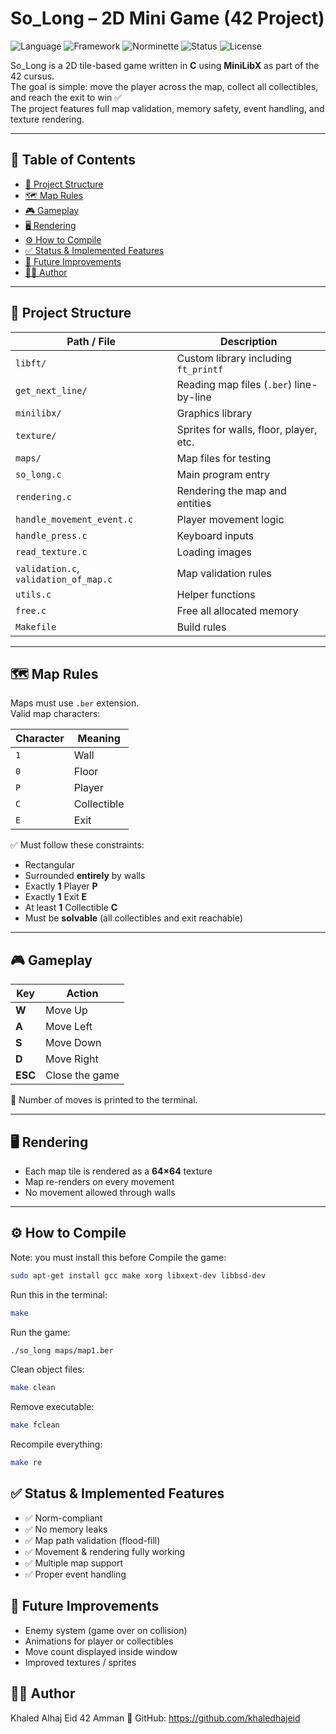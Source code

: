 # So_Long – 2D Mini Game (42 Project)

![Language](https://img.shields.io/badge/Language-C-blue)
![Framework](https://img.shields.io/badge/MiniLibX-Graphics-yellow)
![Norminette](https://img.shields.io/badge/Norminette-Passed-brightgreen)
![Status](https://img.shields.io/badge/Build-Passing-success)
![License](https://img.shields.io/badge/License-42-blueviolet)

So_Long is a 2D tile-based game written in **C** using **MiniLibX** as part of the 42 cursus.  
The goal is simple: move the player across the map, collect all collectibles, and reach the exit to win ✅  
The project features full map validation, memory safety, event handling, and texture rendering.

---

## 📌 Table of Contents
- [📂 Project Structure](#project-structure)
- [🗺️ Map Rules](#map-rules)
- [🎮 Gameplay](#gameplay)
- [🖥️ Rendering](#rendering)
- [⚙️ How to Compile](#how-to-compile)
- [✅ Status & Implemented Features](#status--implemented-features)
- [🚀 Future Improvements](#future-improvements)
- [👨‍💻 Author](#author)

---

## 📂 Project Structure

| Path / File | Description |
|------------|-------------|
| `libft/` | Custom library including `ft_printf` |
| `get_next_line/` | Reading map files (`.ber`) line-by-line |
| `minilibx/` | Graphics library |
| `texture/` | Sprites for walls, floor, player, etc. |
| `maps/` | Map files for testing |
| `so_long.c` | Main program entry |
| `rendering.c` | Rendering the map and entities |
| `handle_movement_event.c` | Player movement logic |
| `handle_press.c` | Keyboard inputs |
| `read_texture.c` | Loading images |
| `validation.c`, `validation_of_map.c` | Map validation rules |
| `utils.c` | Helper functions |
| `free.c` | Free all allocated memory |
| `Makefile` | Build rules |

---

## 🗺️ Map Rules

Maps must use `.ber` extension.  
Valid map characters:

| Character | Meaning |
|----------|---------|
| `1` | Wall |
| `0` | Floor |
| `P` | Player |
| `C` | Collectible |
| `E` | Exit |

✅ Must follow these constraints:
- Rectangular
- Surrounded **entirely** by walls
- Exactly **1** Player **P**
- Exactly **1** Exit **E**
- At least **1** Collectible **C**
- Must be **solvable** (all collectibles and exit reachable)

---

## 🎮 Gameplay

| Key | Action |
|-----|--------|
| **W** | Move Up |
| **A** | Move Left |
| **S** | Move Down |
| **D** | Move Right |
| **ESC** | Close the game |

📌 Number of moves is printed to the terminal.

---

## 🖥️ Rendering

- Each map tile is rendered as a **64×64** texture
- Map re-renders on every movement
- No movement allowed through walls

---

## ⚙️ How to Compile

Note: you must install this before Compile the game:
```bash
sudo apt-get install gcc make xorg libxext-dev libbsd-dev
```
Run this in the terminal:
```bash
make
```
Run the game:
```bash
./so_long maps/map1.ber
```
Clean object files:
```bash
make clean
```
Remove executable:
```bash
make fclean
```
Recompile everything:
```bash
make re
```
## ✅ Status & Implemented Features

- ✅ Norm-compliant
- ✅ No memory leaks
- ✅ Map path validation (flood-fill)
- ✅ Movement & rendering fully working
- ✅ Multiple map support
- ✅ Proper event handling

## 🚀 Future Improvements

- Enemy system (game over on collision)
- Animations for player or collectibles
- Move count displayed inside window
- Improved textures / sprites

## 👨‍💻 Author

Khaled Alhaj Eid
42 Amman
🔗 GitHub: https://github.com/khaledhajeid

